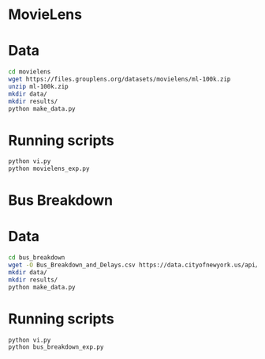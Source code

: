 MovieLens
=========

Data
====

```sh
cd movielens
wget https://files.grouplens.org/datasets/movielens/ml-100k.zip
unzip ml-100k.zip
mkdir data/
mkdir results/
python make_data.py
```

Running scripts
===============
```sh
python vi.py
python movielens_exp.py
```

Bus Breakdown
=============

Data
====

```sh
cd bus_breakdown
wget -O Bus_Breakdown_and_Delays.csv https://data.cityofnewyork.us/api/views/ez4e-fazm/rows.csv
mkdir data/
mkdir results/
python make_data.py
```

Running scripts
===============
```sh
python vi.py
python bus_breakdown_exp.py
```
